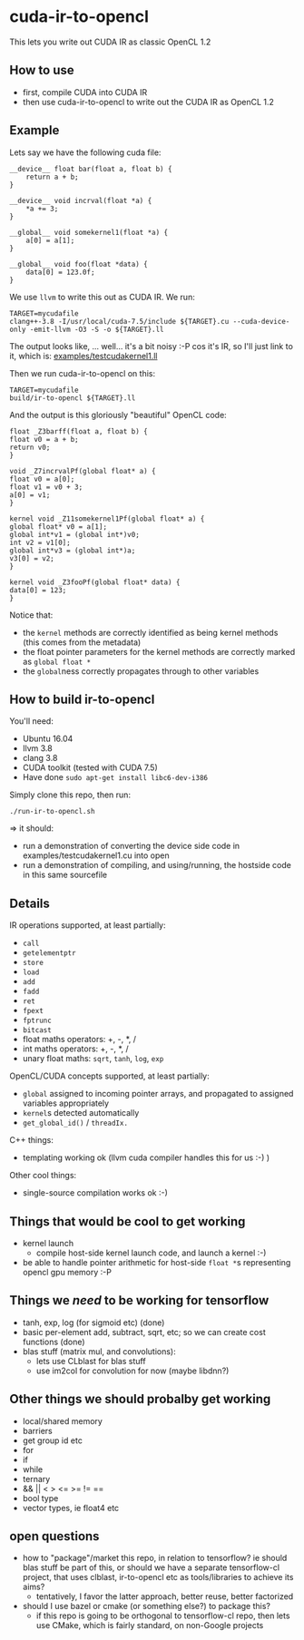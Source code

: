 # cuda-ir-to-opencl

This lets you write out CUDA IR as classic OpenCL 1.2

## How to use

- first, compile CUDA into CUDA IR
- then use cuda-ir-to-opencl to write out the CUDA IR as OpenCL 1.2

## Example

Lets say we have the following cuda file:
```
__device__ float bar(float a, float b) {
    return a + b;
}

__device__ void incrval(float *a) {
    *a += 3;
}

__global__ void somekernel1(float *a) {
    a[0] = a[1];
}

__global__ void foo(float *data) {
    data[0] = 123.0f;
}
```

We use `llvm` to write this out as CUDA IR.  We run:
```
TARGET=mycudafile
clang++-3.8 -I/usr/local/cuda-7.5/include ${TARGET}.cu --cuda-device-only -emit-llvm -O3 -S -o ${TARGET}.ll
```

The output looks like, ... well... it's a bit noisy :-P  cos it's IR, so I'll just link to it, which is: [examples/testcudakernel1.ll](examples/testcudakernel1.ll)

Then we run cuda-ir-to-opencl on this:
```
TARGET=mycudafile
build/ir-to-opencl ${TARGET}.ll
```

And the output is this gloriously "beautiful" OpenCL code:
```
float _Z3barff(float a, float b) {
float v0 = a + b;
return v0;
}

void _Z7incrvalPf(global float* a) {
float v0 = a[0];
float v1 = v0 + 3;
a[0] = v1;
}

kernel void _Z11somekernel1Pf(global float* a) {
global float* v0 = a[1];
global int*v1 = (global int*)v0;
int v2 = v1[0];
global int*v3 = (global int*)a;
v3[0] = v2;
}

kernel void _Z3fooPf(global float* data) {
data[0] = 123;
}
```

Notice that:
- the `kernel` methods are correctly identified as being kernel methods (this comes from the metadata)
- the float pointer parameters for the kernel methods are correctly marked as `global float *`
- the `global`ness correctly propagates through to other variables

## How to build ir-to-opencl

You'll need:
- Ubuntu 16.04
- llvm 3.8
- clang 3.8
- CUDA toolkit (tested with CUDA 7.5)
- Have done `sudo apt-get install libc6-dev-i386`

Simply clone this repo, then run:
```
./run-ir-to-opencl.sh
```
=> it should:
- run a demonstration of converting the device side code in examples/testcudakernel1.cu into open
- run a demonstration of compiling, and using/running, the hostside code in this same sourcefile

## Details

IR operations supported, at least partially:
- `call`
- `getelementptr`
- `store`
- `load`
-  `add`
- `fadd`
- `ret`
- `fpext`
- `fptrunc`
- `bitcast`
- float maths operators: +, -, *, /
- int maths operators: +, -, *, /
- unary float maths: `sqrt`, `tanh`, `log`, `exp`

OpenCL/CUDA concepts supported, at least partially:
- `global` assigned to incoming pointer arrays, and propagated to assigned variables appropriately
- `kernel`s detected automatically
- `get_global_id()` / `threadIx.`

C++ things:
- templating working ok (llvm cuda compiler handles this for us :-) )

Other cool things:
- single-source compilation works ok :-)

## Things that would be cool to get working

- kernel launch
  - compile host-side kernel launch code, and launch a kernel :-)
- be able to handle pointer arithmetic for host-side `float *`s representing opencl gpu memory :-P

## Things we *need* to be working for tensorflow

- tanh, exp, log (for sigmoid etc) (done)
- basic per-element add, subtract, sqrt, etc; so we can create cost functions (done)
- blas stuff (matrix mul, and convolutions):
   - lets use CLblast for blas stuff
   - use im2col for convolution for now (maybe libdnn?)

## Other things we should probalby get working

- local/shared memory
- barriers
- get group id etc
- for
- if
- while
- ternary
- && || < > <= >= != ==
- bool type
- vector types, ie float4 etc

## open questions

- how to "package"/market this repo, in relation to tensorflow? ie should blas stuff be part of this, or should we have
  a separate tensorflow-cl project, that uses clblast, ir-to-opencl etc as tools/libraries to achieve its aims?
    - tentatively, I favor the latter approach, better reuse, better factorized
- should I use bazel or cmake (or something else?) to package this?
    - if this repo is going to be orthogonal to tensorflow-cl repo, then lets use CMake, which is fairly standard, on
      non-Google projects
